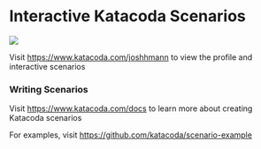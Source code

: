 # Interactive Katacoda Scenarios

[![](http://shields.katacoda.com/katacoda/joshhmann/count.svg)](https://www.katacoda.com/joshhmann "Get your profile on Katacoda.com")

Visit https://www.katacoda.com/joshhmann to view the profile and interactive scenarios

### Writing Scenarios
Visit https://www.katacoda.com/docs to learn more about creating Katacoda scenarios

For examples, visit https://github.com/katacoda/scenario-example
